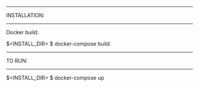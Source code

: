 ______________
INSTALLATION:
______________

Docker build:

$<INSTALL_DIR> $ docker-compose build

_______
TO RUN:
_______

$<INSTALL_DIR> $ docker-compose up
 






